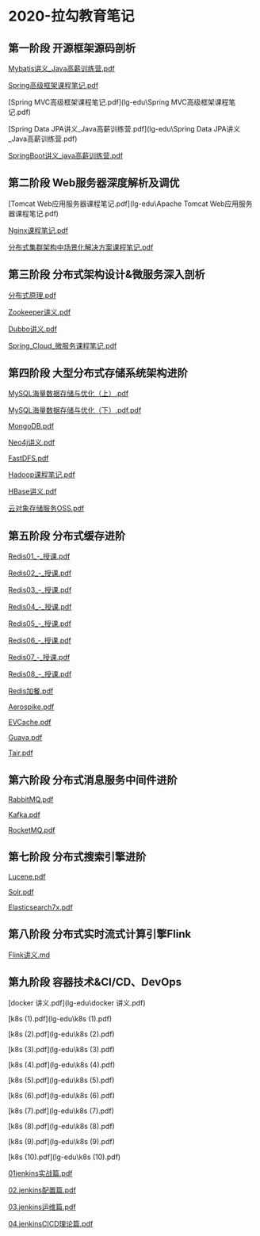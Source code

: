 # 2020-拉勾教育笔记



## 第一阶段 开源框架源码剖析

 [Mybatis讲义_Java高薪训练营.pdf](lg-edu\Mybatis讲义_Java高薪训练营.pdf) 

 [Spring高级框架课程笔记.pdf](lg-edu\Spring高级框架课程笔记.pdf) 

 [Spring MVC高级框架课程笔记.pdf](lg-edu\Spring MVC高级框架课程笔记.pdf) 

 [Spring Data JPA讲义_Java高薪训练营.pdf](lg-edu\Spring Data JPA讲义_Java高薪训练营.pdf) 

 [SpringBoot讲义_java高薪训练营.pdf](lg-edu\SpringBoot讲义_java高薪训练营.pdf) 



## 第二阶段 Web服务器深度解析及调优

 [Tomcat Web应用服务器课程笔记.pdf](lg-edu\Apache Tomcat Web应用服务器课程笔记.pdf) 

 [Nginx课程笔记.pdf](lg-edu\Nginx课程笔记.pdf) 

 [分布式集群架构中场景化解决方案课程笔记.pdf](lg-edu\分布式集群架构中场景化解决方案课程笔记.pdf) 



## 第三阶段 分布式架构设计&微服务深入剖析

 [分布式原理.pdf](lg-edu\分布式原理.pdf) 

[Zookeeper讲义.pdf](lg-edu\Zookeeper讲义.pdf) 

 [Dubbo讲义.pdf](lg-edu\Dubbo讲义.pdf) 

 [Spring_Cloud_微服务课程笔记.pdf](lg-edu\Spring_Cloud_微服务课程笔记.pdf) 



## 第四阶段 大型分布式存储系统架构进阶

 [MySQL海量数据存储与优化（上）.pdf](lg-edu\MySQL海量数据存储与优化（上）.pdf) 

 [MySQL海量数据存储与优化（下）.pdf.pdf](lg-edu\MySQL海量数据存储与优化（下）.pdf.pdf) 

 [MongoDB.pdf](lg-edu\MongoDB.pdf) 

 [Neo4j讲义.pdf](lg-edu\Neo4j讲义.pdf) 

 [FastDFS.pdf](lg-edu\FastDFS.pdf) 

 [Hadoop课程笔记.pdf](lg-edu\Hadoop课程笔记.pdf) 

 [HBase讲义.pdf](lg-edu\HBase讲义.pdf) 

 [云对象存储服务OSS.pdf](lg-edu\云对象存储服务OSS.pdf) 



## 第五阶段 分布式缓存进阶

 [Redis01_-_授课.pdf](lg-edu\Redis01_-_授课.pdf) 

 [Redis02_-_授课.pdf](lg-edu\Redis02_-_授课.pdf) 

 [Redis03_-_授课.pdf](lg-edu\Redis03_-_授课.pdf) 

 [Redis04_-_授课.pdf](lg-edu\Redis04_-_授课.pdf) 

 [Redis05_-_授课.pdf](lg-edu\Redis05_-_授课.pdf) 

 [Redis06_-_授课.pdf](lg-edu\Redis06_-_授课.pdf) 

 [Redis07_-_授课.pdf](lg-edu\Redis07_-_授课.pdf) 

 [Redis08_-_授课.pdf](lg-edu\Redis08_-_授课.pdf) 

 [Redis加餐.pdf](lg-edu\Redis加餐.pdf) 

 [Aerospike.pdf](lg-edu\Aerospike.pdf) 

 [EVCache.pdf](lg-edu\EVCache.pdf) 

 [Guava.pdf](lg-edu\Guava.pdf) 

 [Tair.pdf](lg-edu\Tair.pdf) 



## 第六阶段 分布式消息服务中间件进阶

 [RabbitMQ.pdf](lg-edu\RabbitMQ.pdf) 

 [Kafka.pdf](lg-edu\Kafka.pdf) 

 [RocketMQ.pdf](lg-edu\RocketMQ.pdf) 



## 第七阶段 分布式搜索引擎进阶

 [Lucene.pdf](lg-edu\Lucene.pdf) 

 [Solr.pdf](lg-edu\Solr.pdf) 

 [Elasticsearch7x.pdf](lg-edu\Elasticsearch7x.pdf) 



## 第八阶段 分布式实时流式计算引擎Flink

 [Flink讲义.md](..\11_edu\flink\Flink讲义.md) 



## 第九阶段 容器技术&CI/CD、DevOps

 [docker 讲义.pdf](lg-edu\docker 讲义.pdf) 

 [k8s (1).pdf](lg-edu\k8s (1).pdf) 

 [k8s (2).pdf](lg-edu\k8s (2).pdf) 

 [k8s (3).pdf](lg-edu\k8s (3).pdf) 

 [k8s (4).pdf](lg-edu\k8s (4).pdf) 

 [k8s (5).pdf](lg-edu\k8s (5).pdf) 

 [k8s (6).pdf](lg-edu\k8s (6).pdf) 

 [k8s (7).pdf](lg-edu\k8s (7).pdf) 

 [k8s (8).pdf](lg-edu\k8s (8).pdf) 

 [k8s (9).pdf](lg-edu\k8s (9).pdf) 

 [k8s (10).pdf](lg-edu\k8s (10).pdf) 

 [01jenkins实战篇.pdf](lg-edu\01jenkins实战篇.pdf) 

 [02.jenkins配置篇.pdf](lg-edu\02.jenkins配置篇.pdf) 

 [03.jenkins运维篇.pdf](lg-edu\03.jenkins运维篇.pdf) 

 [04.jenkinsCICD理论篇.pdf](lg-edu\04.jenkinsCICD理论篇.pdf) 


